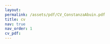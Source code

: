 ```yaml
---
layout: 
permalink: /assets/pdf/CV_ConstanzaAbuin.pdf
title: cv
nav: true
nav_order: 1
cv_pdf: 
---
```

